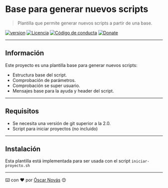 Base para generar nuevos scripts
===

>Plantilla que permite generar nuevos scripts a partir de una base.

[![version][version-badge]][changelog]
[![Licencia][license-badge]][license]
[![Código de conducta][conduct-badge]][conduct]
[![Donate][donate-badge]][donate-url]

---

## Información
Este proyecto es una plantilla base para generar nuevos scripts:
- Estructura base del script.
- Comprobación de parámetros.
- Comprobación se super usuario.
- Mensajes base para la ayuda y header del script.

---

## Requisitos
* Se necesita una versión de git superior a la 2.0.
* Script para iniciar proyectos (no incluido)

---

## Instalación
Esta plantilla está implementada para ser usada con el script
`iniciar-proyecto.sh`

---
⌨️ con ❤️ por [Óscar Novás][mi-web] 😊

[mi-web]: https://oscarnovas.com "for developers"

[version]: v1.0.1
[version-badge]: https://img.shields.io/badge/Versión-1.0.1-blue.svg

[license]: LICENSE.md
[license-badge]: https://img.shields.io/badge/Licencia-GPLv3+-green.svg "Leer la licencia"

[conduct]: CODE_OF_CONDUCT.md
[conduct-badge]: https://img.shields.io/badge/C%C3%B3digo%20de%20Conducta-2.0-4baaaa.svg "Código de conducta"

[changelog]: CHANGELOG.md "Histórico de cambios"

[donate-badge]: https://img.shields.io/badge/Donaci%C3%B3n-PayPal-red.svg
[donate-url]: https://paypal.me/oscarnovasf "Haz una donación"
